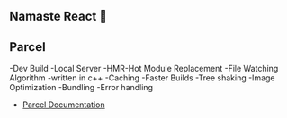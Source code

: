 ## Namaste React 🚀


## Parcel
-Dev Build
-Local Server
-HMR-Hot Module Replacement
-File Watching Algorithm -written in c++
-Caching -Faster Builds
-Tree shaking
-Image Optimization
-Bundling
-Error handling

- [Parcel Documentation](https://parceljs.org/docs/)